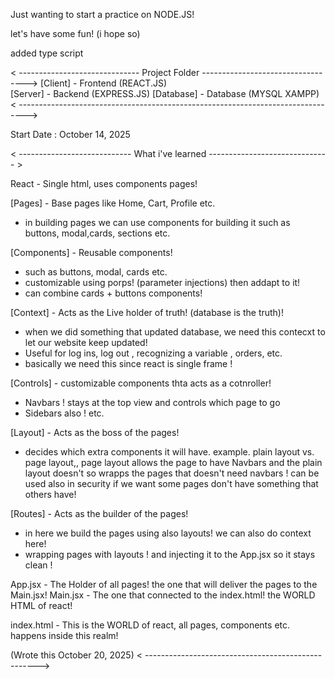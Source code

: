 Just wanting to start a practice on NODE.JS!

let's have some fun! (i hope so)

added type script

< ------------------------------ Project Folder ---------------------------------->
[Client]    - Frontend (REACT.JS)        
[Server]    - Backend (EXPRESS.JS)
[Database]  - Database (MYSQL XAMPP)
< -------------------------------------------------------------------------------->

Start Date : October 14, 2025

< ---------------------------- What i've learned ------------------------------ >

React - Single html, uses components pages!

[Pages] - Base pages like Home, Cart, Profile etc.
- in building pages we can use components for building it such as buttons, modal,cards, sections etc.

[Components] - Reusable components!
- such as buttons, modal, cards etc.
- customizable using porps! (parameter injections) then addapt to it!
- can combine cards + buttons components!

[Context] - Acts as the Live holder of truth! (database is the truth)!
- when we did something that updated database, we need this contecxt to let our website keep updated!
- Useful for log ins, log out , recognizing a variable , orders, etc.
- basically we need this since react is single frame !

[Controls] - customizable components thta acts as a cotnroller!
- Navbars ! stays at the top view and controls which page to go
- Sidebars also ! etc.

[Layout] - Acts as the boss of the pages! 
- decides which extra components it will have.
example. plain layout vs. page layout,, page layout allows the page to have Navbars
and the plain layout doesn't so wrapps the pages that doesn't need navbars ! 
can be used also in security if we want some pages don't have something that others have!

[Routes] - Acts as the builder of the pages!
- in here we build the pages using also layouts! we can also do context here! 
- wrapping pages with layouts ! and injecting it to the App.jsx so it stays clean !

App.jsx - The Holder of all pages! the one that will deliver the pages to the Main.jsx!
Main.jsx - The one that connected to the index.html! the WORLD HTML of react!

index.html - This is the WORLD of react, all pages, components etc. happens inside this realm!  

(Wrote this October 20, 2025) < --------------------------------------------------->